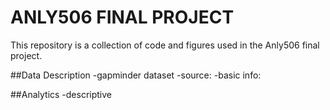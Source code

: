 # ANLY506 FINAL PROJECT

This repository is a collection of code and figures used in the Anly506 final project. 

##Data Description
-gapminder dataset
-source:
-basic info:

##Analytics
-descriptive
